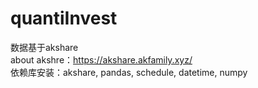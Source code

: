 # quantiInvest
数据基于akshare  
about akshre：https://akshare.akfamily.xyz/  
依赖库安装：akshare, pandas, schedule, datetime, numpy

